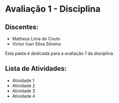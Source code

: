 # Avaliação 1 - Disciplina

## Discentes:
  - Matheus Lima do Couto
  - Victor Ivan Silva Silveira

Esta pasta é dedicada para a avaliação 1 da disciplina.

## Lista de Atividades:

- Atividade 1
- Atividade 2
- Atividade 3
- Atividade 4
